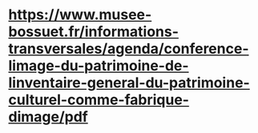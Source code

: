 # https://www.musee-bossuet.fr/informations-transversales/agenda/conference-limage-du-patrimoine-de-linventaire-general-du-patrimoine-culturel-comme-fabrique-dimage/pdf


